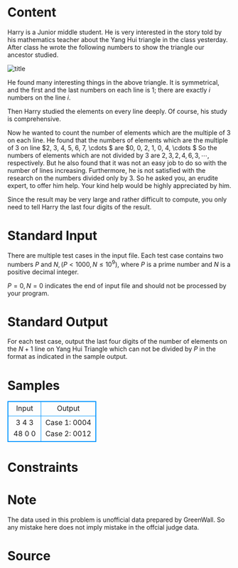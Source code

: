 
# Content

Harry is a Junior middle student. He is very interested in the story told by his mathematics teacher about the Yang Hui triangle in the class yesterday. After class he wrote the following numbers to show the triangle our ancestor studied.

![title](/source/lutece/yang-hui-triangle/img/aHR0cHM6Ly9hY20udWVzdGMuZWR1LmNuL21lZGlhL2ltYWdlL3Byb2JsZW0vMjg3LzIwMTQwMzE5MDkxMzU5MDY5OC5qcGc=.jpg)

He found many interesting things in the above triangle. It is symmetrical, and the first and the last numbers on each line is $1$; there are exactly $i$ numbers on the line $i$.

Then Harry studied the elements on every line deeply. Of course, his study is comprehensive.

Now he wanted to count the number of elements which are the multiple of $3$ on each line. He found that the numbers of elements which are the multiple of $3$ on line $2, 3, 4, 5, 6, 7, \cdots $ are $0, 0, 2, 1, 0, 4, \cdots $ So the numbers of elements which are not divided by $3$ are $2, 3, 2, 4, 6, 3, \cdots ,$ respectively. But he also found that it was not an easy job to do so with the number of lines increasing. Furthermore, he is not satisfied with the research on the numbers divided only by $3$. So he asked you, an erudite expert, to offer him help. Your kind help would be highly appreciated by him.

Since the result may be very large and rather difficult to compute, you only need to tell Harry the last four digits of the result.

# Standard Input

There are multiple test cases in the input file. Each test case contains two numbers $P$ and $N, (P < 1000, N \leq 10^9)$, where $P$ is a prime number and $N$ is a positive decimal integer.

$P = 0, N = 0$ indicates the end of input file and should not be processed by your program.

# Standard Output

For each test case, output the last four digits of the number of elements on the $N + 1$ line on Yang Hui Triangle which can not be divided by $P$ in the format as indicated in the sample output.

# Samples

<style>
        table,table tr th, table tr td { border:1px solid #0094ff; }
        table { width: 200px; min-height: 25px; line-height: 25px; text-align: center; border-collapse: collapse;}   
    </style>
<table>
	<tr>
		<td>Input</td>
		<td>Output</td>
	</tr>
<tr><td>3 4
3 48
0 0</td><td>Case 1: 0004
Case 2: 0012</td></tr></table>


# Constraints



# Note

The data used in this problem is unofficial data prepared by GreenWall. So any mistake here does not imply mistake in the offcial judge data.

# Source


